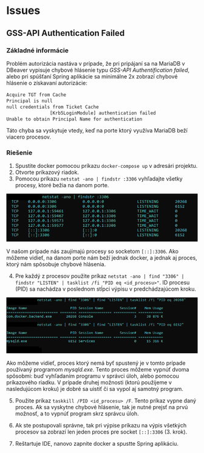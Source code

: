 # Issues

## GSS-API Authentication Failed

<!-- TODO: Add documentation -->

### Základné informácie

Problém autorizácia nastáva v prípade, že pri pripájaní sa na MariaDB v DBeaver vypisuje chybové hlásenie typu *GSS-API Authentification failed*, alebo pri spúšťaní Spring aplikácie sa minimálne 2x zobrazí chybové hlásenie o získavaní autorizácie:

```
Acquire TGT from Cache
Principal is null
null credentials from Ticket Cache
                [Krb5LoginModule] authentication failed
Unable to obtain Principal Name for authentication
```

Táto chyba sa vyskytuje vtedy, keď na porte ktorý využíva MariaDB beží viacero procesov.

### Riešenie

1. Spustite docker pomocou príkazu `docker-compose up` v adresári projektu.
2. Otvorte príkazový riadok.
3. Pomocou príkazu `netstat -ano | findstr :3306` vyhľadajte všetky procesy, ktoré bežia na danom porte.

<p align="center">
    <img src="gss-api-1.png">
</p>

V našom prípade nás zaujímajú procesy so socketom `[::]:3306`. Ako môžeme vidieť, na danom porte nám beží jednak docker, a jednak aj proces, ktorý nám spôsobuje chybové hlásenia.

4. Pre každý z procesov použite príkaz `netstat -ano | find "3306" | findstr "LISTEN" | tasklist /fi "PID eq <id_procesu>"`. ID procesu (PID) sa nachádza v poslednom stĺpci výpisu v predchádzajúcom kroku.
   
<p align="center">
    <img src="gss-api-2.png">
</p>

Ako môžeme vidieť, proces ktorý nemá byť spustený je v tomto prípade používaný programom *mysqld.exe*. Tento proces môžeme vypnúť dvoma spôsobmi: buď vyhľadaním programu v správci úloh, alebo pomocou príkazového riadku. V prípade druhej možnosti (ktorú použijeme v nasledujúcom kroku) je dobré sa uistiť či sa vypol aj samotný program.

5. Použite príkaz `taskkill /PID <id_procesu> /F`. Tento príkaz vypne daný proces. Ak sa vyskytne chybové hlásenie, tak je nutné prejsť na prvú možnosť, a to vypnúť program skrz správcu úloh.

6. Ak ste postupovali správne, tak pri výpise príkazu na výpis všetkých procesov sa zobrazí len jeden proces pre socket `[::]:3306` (3. krok).
7. Reštartuje IDE, nanovo zapnite docker a spustte Spring aplikáciu.
